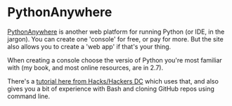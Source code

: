 # PythonAnywhere

[PythonAnywhere](https://www.pythonanywhere.com) is another web platform for running Python (or IDE, in the jargon). You can create one 'console' for free, or pay for more. But the site also allows you to create a 'web app' if that's your thing.

When creating a console choose the versio of Python you're most familiar with (my book, and most online resources, are in 2.7).

There's a [tutorial here from Hacks/Hackers DC](https://github.com/eads/hhdcpython) which uses that, and also gives you a bit of experience with Bash and cloning GitHub repos using command line.
